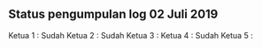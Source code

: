 Status pengumpulan log 02 Juli 2019
---
Ketua 1 : Sudah
Ketua 2 : Sudah
Ketua 3 :
Ketua 4 : Sudah
Ketua 5 :